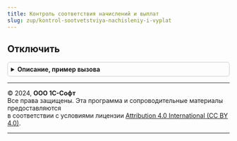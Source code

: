 ```yaml
---
title: Контроль соответствия начислений и выплат
slug: zup/kontrol-sootvetstviya-nachisleniy-i-vyplat
---
```



## Отключить
<details style="margin: 1em 0; padding: 0.5em; border: 1px solid #ccc; border-radius: 6px;">

<summary style="font-weight: bold; cursor: pointer;">Описание, пример вызова</summary>

```bsl

Процедура Отключить(Движения) Экспорт
```

Пример вызова
```bsl
КонтрольСоответствияНачисленийИВыплат.Отключить(Движения) 
```
</details>

---

© 2024, **ООО 1С-Софт**  
Все права защищены. Эта программа и сопроводительные материалы предоставляются  
в соответствии с условиями лицензии [Attribution 4.0 International (CC BY 4.0)](https://creativecommons.org/licenses/by/4.0/legalcode).

---
